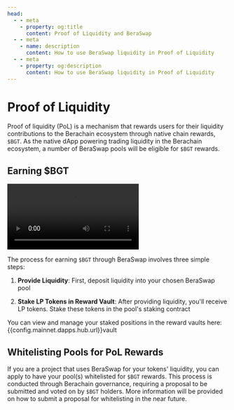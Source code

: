 ```yaml
---
head:
  - - meta
    - property: og:title
      content: Proof of Liquidity and BeraSwap
  - - meta
    - name: description
      content: How to use BeraSwap liquidity in Proof of Liquidity
  - - meta
    - property: og:description
      content: How to use BeraSwap liquidity in Proof of Liquidity
---
```


<script setup>
  import config from '@berachain/config/constants.json';
</script>

# Proof of Liquidity

Proof of liquidity (PoL) is a mechanism that rewards users for their liquidity contributions to the Berachain ecosystem through native chain rewards, `$BGT`. As the native dApp powering trading liquidity in the Berachain ecosystem, a number of BeraSwap pools will be eligible for `$BGT` rewards.

## Earning $BGT

<video src="../../../public/assets/videos/lpandstake.mp4" controls></video>

The process for earning `$BGT` through BeraSwap involves three simple steps:

1. **Provide Liquidity**: First, deposit liquidity into your chosen BeraSwap pool

2. **Stake LP Tokens in Reward Vault**: After providing liquidity, you'll receive LP tokens. Stake these tokens in the pool's staking contract


You can view and manage your staked positions in the reward vaults here:
{{config.mainnet.dapps.hub.url}}vault

## Whitelisting Pools for PoL Rewards

If you are a project that uses BeraSwap for your tokens' liquidity, you can apply to have your pool(s) whitelisted for `$BGT` rewards. This process is conducted through Berachain governance, requiring a proposal to be submitted and voted on by `$BGT` holders. More information will be provided on how to submit a proposal for whitelisting in the near future.
